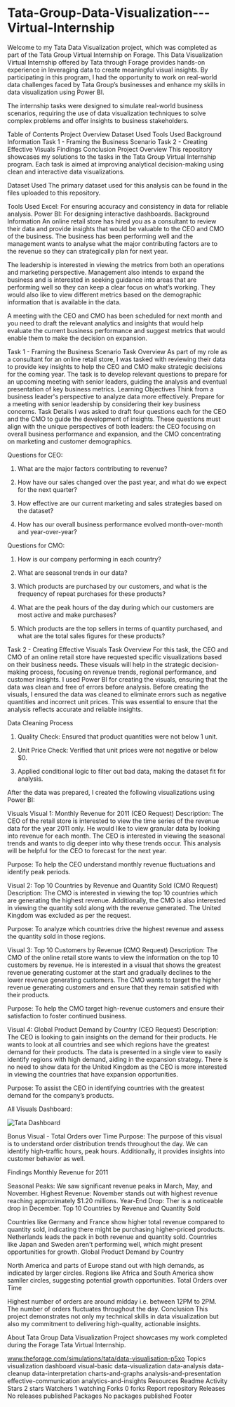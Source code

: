 # Tata-Group-Data-Visualization---Virtual-Internship
Welcome to my Tata Data Visualization project, which was completed as part of the Tata Group Virtual Internship on Forage. This Data Visualization Virtual Internship offered by Tata through Forage provides hands-on experience in leveraging data to create meaningful visual insights. By participating in this program, I had the opportunity to work on real-world data challenges faced by Tata Group’s businesses and enhance my skills in data visualization using Power BI.

The internship tasks were designed to simulate real-world business scenarios, requiring the use of data visualization techniques to solve complex problems and offer insights to business stakeholders.

Table of Contents
Project Overview
Dataset Used
Tools Used
Background Information
Task 1 - Framing the Business Scenario
Task 2 - Creating Effective Visuals
Findings
Conclusion
Project Overview
This repository showcases my solutions to the tasks in the Tata Group Virtual Internship program. Each task is aimed at improving analytical decision-making using clean and interactive data visualizations.

Dataset Used
The primary dataset used for this analysis can be found in the files uploaded to this repository.

Tools Used
Excel: For ensuring accuracy and consistency in data for reliable analysis.
Power BI: For designing interactive dashboards.
Background Information
An online retail store has hired you as a consultant to review their data and provide insights that would be valuable to the CEO and CMO of the business. The business has been performing well and the management wants to analyse what the major contributing factors are to the revenue so they can strategically plan for next year.

The leadership is interested in viewing the metrics from both an operations and marketing perspective. Management also intends to expand the business and is interested in seeking guidance into areas that are performing well so they can keep a clear focus on what’s working. They would also like to view different metrics based on the demographic information that is available in the data.

A meeting with the CEO and CMO has been scheduled for next month and you need to draft the relevant analytics and insights that would help evaluate the current business performance and suggest metrics that would enable them to make the decision on expansion.

Task 1 - Framing the Business Scenario
Task Overview
As part of my role as a consultant for an online retail store, I was tasked with reviewing their data to provide key insights to help the CEO and CMO make strategic decisions for the coming year.
The task is to develop relevant questions to prepare for an upcoming meeting with senior leaders, guiding the analysis and eventual presentation of key business metrics.
Learning Objectives
Think from a business leader's perspective to analyze data more effectively.
Prepare for a meeting with senior leadership by considering their key business concerns.
Task Details
I was asked to draft four questions each for the CEO and the CMO to guide the development of insights. These questions must align with the unique perspectives of both leaders: the CEO focusing on overall business performance and expansion, and the CMO concentrating on marketing and customer demographics.

Questions for CEO:
1. What are the major factors contributing to revenue?

2. How have our sales changed over the past year, and what do we expect for the next quarter?

3. How effective are our current marketing and sales strategies based on the dataset?

4. How has our overall business performance evolved month-over-month and year-over-year?

Questions for CMO:
1. How is our company performing in each country?

2. What are seasonal trends in our data?

3. Which products are purchased by our customers, and what is the frequency of repeat purchases for these products?

4. What are the peak hours of the day during which our customers are most active and make purchases?

5. Which products are the top sellers in terms of quantity purchased, and what are the total sales figures for these products?

Task 2 - Creating Effective Visuals
Task Overview
For this task, the CEO and CMO of an online retail store have requested specific visualizations based on their business needs. These visuals will help in the strategic decision-making process, focusing on revenue trends, regional performance, and customer insights.
I used Power BI for creating the visuals, ensuring that the data was clean and free of errors before analysis.
Before creating the visuals, I ensured the data was cleaned to eliminate errors such as negative quantities and incorrect unit prices. This was essential to ensure that the analysis reflects accurate and reliable insights.

Data Cleaning Process
1. Quality Check: Ensured that product quantities were not below 1 unit.

2. Unit Price Check: Verified that unit prices were not negative or below $0.

3. Applied conditional logic to filter out bad data, making the dataset fit for analysis.

After the data was prepared, I created the following visualizations using Power BI:

Visuals
Visual 1: Monthly Revenue for 2011 (CEO Request)
Description: The CEO of the retail store is interested to view the time series of the revenue data for the year 2011 only. He would like to view granular data by looking into revenue for each month. The CEO is interested in viewing the seasonal trends and wants to dig deeper into why these trends occur. This analysis will be helpful for the CEO to forecast for the next year.

Purpose: To help the CEO understand monthly revenue fluctuations and identify peak periods.

Visual 2: Top 10 Countries by Revenue and Quantity Sold (CMO Request)
Description: The CMO is interested in viewing the top 10 countries which are generating the highest revenue. Additionally, the CMO is also interested in viewing the quantity sold along with the revenue generated. The United Kingdom was excluded as per the request.

Purpose: To analyze which countries drive the highest revenue and assess the quantity sold in those regions.

Visual 3: Top 10 Customers by Revenue (CMO Request)
Description: The CMO of the online retail store wants to view the information on the top 10 customers by revenue. He is interested in a visual that shows the greatest revenue generating customer at the start and gradually declines to the lower revenue generating customers. The CMO wants to target the higher revenue generating customers and ensure that they remain satisfied with their products.

Purpose: To help the CMO target high-revenue customers and ensure their satisfaction to foster continued business.

Visual 4: Global Product Demand by Country (CEO Request)
Description: The CEO is looking to gain insights on the demand for their products. He wants to look at all countries and see which regions have the greatest demand for their products. The data is presented in a single view to easily identify regions with high demand, aiding in the expansion strategy. There is no need to show data for the United Kingdom as the CEO is more interested in viewing the countries that have expansion opportunities.

Purpose: To assist the CEO in identifying countries with the greatest demand for the company’s products.

All Visuals Dashboard:

![Tata Dashboard](https://github.com/user-attachments/assets/a7463f08-d29b-4789-8efc-065814ffd3f5)


Bonus Visual - Total Orders over Time
Purpose: The purpose of this visual is to understand order distribution trends throughout the day. We can identify high-traffic hours, peak hours. Additionally, it provides insights into customer behavior as well.

Findings
Monthly Revenue for 2011

Seasonal Peaks: We saw significant revenue peaks in March, May, and November.
Highest Revenue: November stands out with highest revenue reaching approximately $1.20 millions.
Year-End Drop: Ther is a noticeable drop in December.
Top 10 Countries by Revenue and Quantity Sold

Countries like Germany and France show higher total revenue compared to quantity sold, indicating there might be purchasing higher-priced products.
Netherlands leads the pack in both revenue and quantity sold.
Countries like Japan and Sweden aren't performing well, which might present opportunities for growth.
Global Product Demand by Country

North America and parts of Europe stand out with high demands, as indicated by larger circles.
Regions like Africa and South America show samller circles, suggesting potential growth opportunities.
Total Orders over Time

Highest number of orders are around midday i.e. between 12PM to 2PM.
The number of orders fluctuates throughout the day.
Conclusion
This project demonstrates not only my technical skills in data visualization but also my commitment to delivering high-quality, actionable insights.

About
Tata Group Data Visualization Project showcases my work completed during the Forage Tata Virtual Internship.

www.theforage.com/simulations/tata/data-visualisation-p5xo
Topics
visualization dashboard visual-basic data-visualization data-analysis data-cleanup data-interpretation charts-and-graphs analysis-and-presentation effective-communication analytics-and-insights
Resources
 Readme
 Activity
Stars
 2 stars
Watchers
 1 watching
Forks
 0 forks
Report repository
Releases
No releases published
Packages
No packages published
Footer
